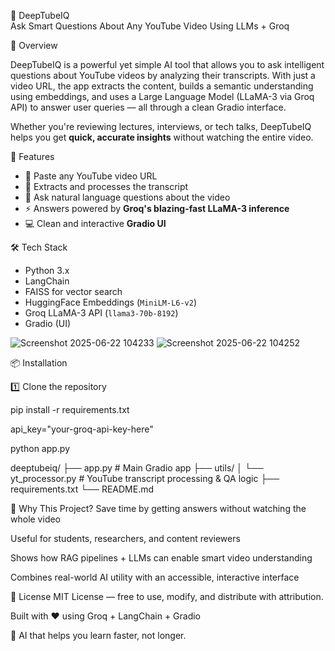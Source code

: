 🎥 DeepTubeIQ  
Ask Smart Questions About Any YouTube Video Using LLMs + Groq

📖 Overview

DeepTubeIQ is a powerful yet simple AI tool that allows you to ask intelligent questions about YouTube videos by analyzing their transcripts. With just a video URL, the app extracts the content, builds a semantic understanding using embeddings, and uses a Large Language Model (LLaMA-3 via Groq API) to answer user queries — all through a clean Gradio interface.

Whether you're reviewing lectures, interviews, or tech talks, DeepTubeIQ helps you get **quick, accurate insights** without watching the entire video.

🚀 Features

- 🔗 Paste any YouTube video URL  
- 🧠 Extracts and processes the transcript  
- 💬 Ask natural language questions about the video  
- ⚡ Answers powered by **Groq's blazing-fast LLaMA-3 inference**  
- 💻 Clean and interactive **Gradio UI**

🛠️ Tech Stack

- Python 3.x  
- LangChain  
- FAISS for vector search  
- HuggingFace Embeddings (`MiniLM-L6-v2`)  
- Groq LLaMA-3 API (`llama3-70b-8192`)  
- Gradio (UI)

![Screenshot 2025-06-22 104233](https://github.com/user-attachments/assets/525b63e4-9cdd-4dc6-9c5d-c31a91092e99)
![Screenshot 2025-06-22 104252](https://github.com/user-attachments/assets/435ca262-6f6c-4b29-adae-d4f98cc8feac)


📦 Installation

1️⃣ Clone the repository

pip install -r requirements.txt

api_key="your-groq-api-key-here"

python app.py

deeptubeiq/
├── app.py                       # Main Gradio app
├── utils/
│   └── yt_processor.py          # YouTube transcript processing & QA logic
├── requirements.txt
└── README.md

🧠 Why This Project?
Save time by getting answers without watching the whole video

Useful for students, researchers, and content reviewers

Shows how RAG pipelines + LLMs can enable smart video understanding

Combines real-world AI utility with an accessible, interactive interface

📜 License
MIT License — free to use, modify, and distribute with attribution.

Built with ❤️ using Groq + LangChain + Gradio

📌 AI that helps you learn faster, not longer.

